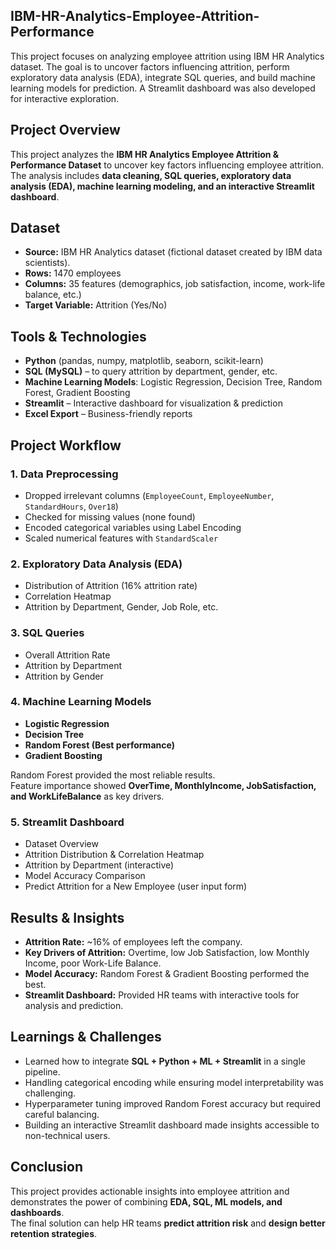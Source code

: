 ## IBM-HR-Analytics-Employee-Attrition-Performance
This project focuses on analyzing employee attrition using IBM HR Analytics dataset. The goal is to uncover factors influencing attrition, perform exploratory data analysis (EDA), integrate SQL queries, and build machine learning models for prediction. A Streamlit dashboard was also developed for interactive exploration.

## Project Overview
This project analyzes the **IBM HR Analytics Employee Attrition & Performance Dataset** to uncover key factors influencing employee attrition.  
The analysis includes **data cleaning, SQL queries, exploratory data analysis (EDA), machine learning modeling, and an interactive Streamlit dashboard**.

## Dataset
- **Source:** IBM HR Analytics dataset (fictional dataset created by IBM data scientists).
- **Rows:** 1470 employees  
- **Columns:** 35 features (demographics, job satisfaction, income, work-life balance, etc.)  
- **Target Variable:** Attrition (Yes/No)

## Tools & Technologies
- **Python** (pandas, numpy, matplotlib, seaborn, scikit-learn)
- **SQL (MySQL)** – to query attrition by department, gender, etc.
- **Machine Learning Models**: Logistic Regression, Decision Tree, Random Forest, Gradient Boosting
- **Streamlit** – Interactive dashboard for visualization & prediction
- **Excel Export** – Business-friendly reports

## Project Workflow
### 1. Data Preprocessing
- Dropped irrelevant columns (`EmployeeCount`, `EmployeeNumber`, `StandardHours`, `Over18`)
- Checked for missing values (none found)
- Encoded categorical variables using Label Encoding
- Scaled numerical features with `StandardScaler`

### 2. Exploratory Data Analysis (EDA)
- Distribution of Attrition (16% attrition rate)
- Correlation Heatmap
- Attrition by Department, Gender, Job Role, etc.

### 3. SQL Queries
- Overall Attrition Rate
- Attrition by Department
- Attrition by Gender

### 4. Machine Learning Models
- **Logistic Regression**  
- **Decision Tree**  
- **Random Forest (Best performance)**  
- **Gradient Boosting**  

Random Forest provided the most reliable results.  
Feature importance showed **OverTime, MonthlyIncome, JobSatisfaction, and WorkLifeBalance** as key drivers.

### 5. Streamlit Dashboard
- Dataset Overview
- Attrition Distribution & Correlation Heatmap
- Attrition by Department (interactive)
- Model Accuracy Comparison
- Predict Attrition for a New Employee (user input form)

## Results & Insights
- **Attrition Rate:** ~16% of employees left the company.  
- **Key Drivers of Attrition:** Overtime, low Job Satisfaction, low Monthly Income, poor Work-Life Balance.  
- **Model Accuracy:** Random Forest & Gradient Boosting performed the best.  
- **Streamlit Dashboard:** Provided HR teams with interactive tools for analysis and prediction.

## Learnings & Challenges
- Learned how to integrate **SQL + Python + ML + Streamlit** in a single pipeline.
- Handling categorical encoding while ensuring model interpretability was challenging.
- Hyperparameter tuning improved Random Forest accuracy but required careful balancing.
- Building an interactive Streamlit dashboard made insights accessible to non-technical users.

## Conclusion
This project provides actionable insights into employee attrition and demonstrates the power of combining **EDA, SQL, ML models, and dashboards**.  
The final solution can help HR teams **predict attrition risk** and **design better retention strategies**.
